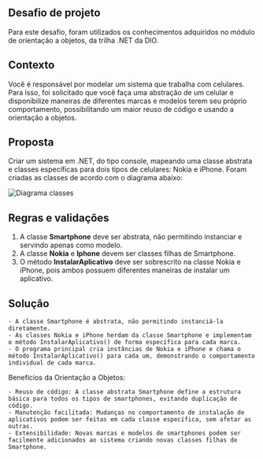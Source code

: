 ## Desafio de projeto
Para este desafio, foram utilizados os conhecimentos adquiridos no módulo de orientação a objetos, da trilha .NET da DIO.

## Contexto
Você é responsável por modelar um sistema que trabalha com celulares. Para isso, foi solicitado que você faça uma abstração de um celular e disponibilize maneiras de diferentes marcas e modelos terem seu próprio comportamento, possibilitando um maior reuso de código e usando a orientação a objetos.

## Proposta
Criar um sistema em .NET, do tipo console, mapeando uma classe abstrata e classes específicas para dois tipos de celulares: Nokia e iPhone. 
Foram criadas as classes de acordo com o diagrama abaixo:

![Diagrama classes](Imagens/diagrama.png)

## Regras e validações
1. A classe **Smartphone** deve ser abstrata, não permitindo instanciar e servindo apenas como modelo.
2. A classe **Nokia** e **Iphone** devem ser classes filhas de Smartphone.
3. O método **InstalarAplicativo** deve ser sobrescrito na classe Nokia e iPhone, pois ambos possuem diferentes maneiras de instalar um aplicativo.

## Solução
    - A classe Smartphone é abstrata, não permitindo instanciá-la diretamente.
    - As classes Nokia e iPhone herdam da classe Smartphone e implementam o método InstalarAplicativo() de forma específica para cada marca.
    - O programa principal cria instâncias de Nokia e iPhone e chama o método InstalarAplicativo() para cada um, demonstrando o comportamento individual de cada marca.

Benefícios da Orientação a Objetos:

    - Reuso de código: A classe abstrata Smartphone define a estrutura básica para todos os tipos de smartphones, evitando duplicação de código.
    - Manutenção facilitada: Mudanças no comportamento de instalação de aplicativos podem ser feitas em cada classe específica, sem afetar as outras.
    - Extensibilidade: Novas marcas e modelos de smartphones podem ser facilmente adicionados ao sistema criando novas classes filhas de Smartphone.